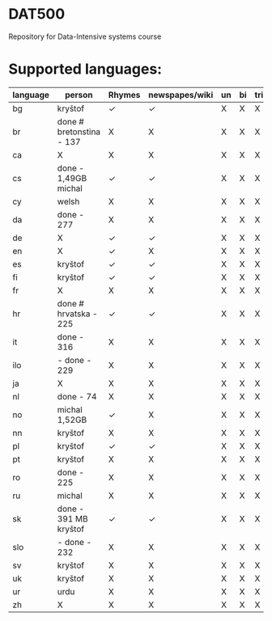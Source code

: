 DAT500
======

Repository for Data-Intensive systems course

Supported languages:
======

  language | person                   | Rhymes     | newspapes/wiki| un | bi | tri
  ---|--------------------------------|------------|---------------|----|----|-------
  bg | kryštof                        | ✓          | ✓             | X |  X |  X
  br | done # bretonstina - 137       | X          | X             | X  |  X | X
  ca | X                              | X          | X             | X  |  X| X
  cs | done - 1,49GB michal           | ✓          | ✓            | X  |  X |  X
  cy | welsh                          | X          | X            | X   |   X| X
  da | done - 277                     | X          | X             | X  |  X | X
  de | X                              | ✓          | ✓            |X   |  X |  X
  en | X                              | ✓          | X            | X   |  X| X
  es | kryštof                        | ✓          | ✓            | X  |  X| X
  fi | kryštof                        | ✓          | ✓            | X  |  X| X
  fr | X                              | X          | X             | X  |  X| X
  hr | done # hrvatska - 225          | ✓          | ✓            | X  |   X| X
  it | done - 316                     | X          | X             | X  |  X| X
  ilo| - done - 229                   | X          | X            | X  |  X| X
  ja | X                              | X          | X            | X  |  X| X
  nl | done - 74                      | X          | X            | X  |  X| X
  no | michal 1,52GB                  | ✓          | X            | X  |  X| X
  nn | kryštof                        | X          | X             | X  |  X| X
  pl | kryštof                        | ✓          | ✓            | X  |  X| X
  pt | kryštof                        | X          | X            | X  |  X| X
  ro | done - 225                     | X          | X             | X  |  X| X
  ru | michal                         | X          | X            | X  |  X| X
  sk | done - 391 MB kryštof          | ✓          | ✓            | X  |  X| X
  slo| - done - 232                   | X          | X            | X  |  X| X
  sv | kryštof                        | X          | X            | X  |  X| X
  uk | kryštof                        | X          | X            | X  |  X| X
  ur | urdu                           | X          | X            | X  |  X| X
  zh | X                              | X          | X            | X  |  X| X
 


